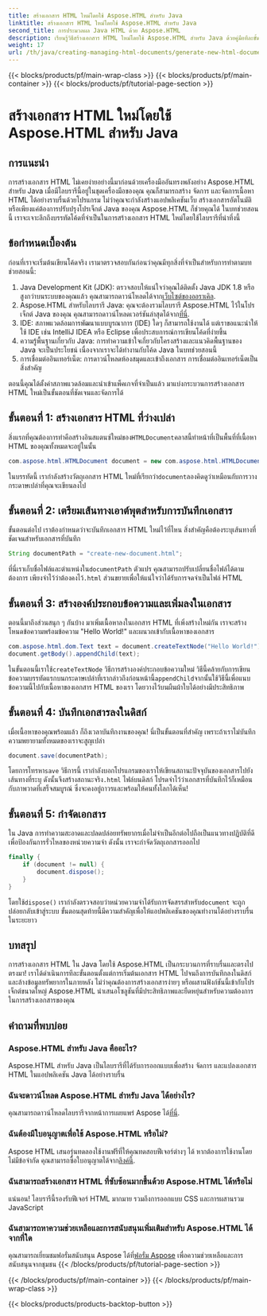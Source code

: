 ```yaml
---
title: สร้างเอกสาร HTML ใหม่โดยใช้ Aspose.HTML สำหรับ Java
linktitle: สร้างเอกสาร HTML ใหม่โดยใช้ Aspose.HTML สำหรับ Java
second_title: การประมวลผล Java HTML ด้วย Aspose.HTML
description: เรียนรู้วิธีสร้างเอกสาร HTML ใหม่โดยใช้ Aspose.HTML สำหรับ Java ด้วยคู่มือทีละขั้นตอนง่ายๆ นี้ เริ่มต้นสร้างเนื้อหา HTML แบบไดนามิก
weight: 17
url: /th/java/creating-managing-html-documents/generate-new-html-documents/
---
```


{{< blocks/products/pf/main-wrap-class >}}
{{< blocks/products/pf/main-container >}}
{{< blocks/products/pf/tutorial-page-section >}}

# สร้างเอกสาร HTML ใหม่โดยใช้ Aspose.HTML สำหรับ Java

## การแนะนำ
การสร้างเอกสาร HTML ไม่เคยง่ายอย่างนี้มาก่อนด้วยเครื่องมืออันทรงพลังอย่าง Aspose.HTML สำหรับ Java เมื่อมีไลบรารีนี้อยู่ในชุดเครื่องมือของคุณ คุณก็สามารถสร้าง จัดการ และจัดการเนื้อหา HTML ได้อย่างราบรื่นด้วยโปรแกรม ไม่ว่าคุณจะกำลังสร้างแอปพลิเคชันเว็บ สร้างเอกสารอัตโนมัติ หรือเพียงแค่ต้องการปรับปรุงโปรเจ็กต์ Java ของคุณ Aspose.HTML ก็ช่วยคุณได้ ในบทช่วยสอนนี้ เราจะเจาะลึกถึงบรรทัดโค้ดที่จำเป็นในการสร้างเอกสาร HTML ใหม่โดยใช้ไลบรารีที่น่าทึ่งนี้
## ข้อกำหนดเบื้องต้น
ก่อนที่เราจะเริ่มต้นเขียนโค้ดจริง เรามาตรวจสอบกันก่อนว่าคุณมีทุกสิ่งที่จำเป็นสำหรับการทำตามบทช่วยสอนนี้:
1.  Java Development Kit (JDK): ตรวจสอบให้แน่ใจว่าคุณได้ติดตั้ง Java JDK 1.8 หรือสูงกว่าบนระบบของคุณแล้ว คุณสามารถดาวน์โหลดได้จาก[เว็บไซต์ของออราเคิล](https://www.oracle.com/java/technologies/javase-jdk11-downloads.html).
2. Aspose.HTML สำหรับไลบรารี Java: คุณจะต้องรวมไลบรารี Aspose.HTML ไว้ในโปรเจ็กต์ Java ของคุณ คุณสามารถดาวน์โหลดเวอร์ชันล่าสุดได้จาก[ที่นี่](https://releases.aspose.com/html/java/).
3. IDE: สภาพแวดล้อมการพัฒนาแบบบูรณาการ (IDE) ใดๆ ก็สามารถใช้งานได้ แต่เราขอแนะนำให้ใช้ IDE เช่น IntelliJ IDEA หรือ Eclipse เพื่อประสบการณ์การเขียนโค้ดที่ง่ายขึ้น
4. ความรู้พื้นฐานเกี่ยวกับ Java: การทำความเข้าใจเกี่ยวกับโครงสร้างและแนวคิดพื้นฐานของ Java จะเป็นประโยชน์ เนื่องจากเราจะได้ทำงานกับโค้ด Java ในบทช่วยสอนนี้
5. การเชื่อมต่ออินเทอร์เน็ต: การดาวน์โหลดห้องสมุดและเข้าถึงเอกสาร การเชื่อมต่ออินเทอร์เน็ตเป็นสิ่งสำคัญ

ตอนนี้คุณได้ตั้งค่าสภาพแวดล้อมและนำเข้าแพ็คเกจที่จำเป็นแล้ว มาแบ่งกระบวนการสร้างเอกสาร HTML ใหม่เป็นขั้นตอนที่ชัดเจนและจัดการได้
## ขั้นตอนที่ 1: สร้างเอกสาร HTML ที่ว่างเปล่า
 สิ่งแรกที่คุณต้องการทำคือสร้างอินสแตนซ์ใหม่ของ`HTMLDocument`คลาสนี้ทำหน้าที่เป็นพื้นที่ที่เนื้อหา HTML ของคุณทั้งหมดจะอยู่ในนั้น
```java
com.aspose.html.HTMLDocument document = new com.aspose.html.HTMLDocument();
```
 ในบรรทัดนี้ เรากำลังสร้างวัตถุเอกสาร HTML ใหม่ที่เรียกว่า`document`ลองคิดดูว่าเหมือนกับการวางกระดาษเปล่าที่คุณจะเขียนลงไป
## ขั้นตอนที่ 2: เตรียมเส้นทางเอาต์พุตสำหรับการบันทึกเอกสาร
ขั้นตอนต่อไป เราต้องกำหนดว่าจะบันทึกเอกสาร HTML ใหม่ไว้ที่ไหน สิ่งสำคัญคือต้องระบุเส้นทางที่ชัดเจนสำหรับเอกสารที่บันทึก
```java
String documentPath = "create-new-document.html";
```
 ที่นี่เราเก็บชื่อไฟล์และตำแหน่งใน`documentPath` ตัวแปร คุณสามารถปรับเปลี่ยนชื่อไฟล์ได้ตามต้องการ เพียงจำไว้ว่าต้องคงไว้`.html` ส่วนขยายเพื่อให้แน่ใจว่าได้รับการจดจำเป็นไฟล์ HTML
## ขั้นตอนที่ 3: สร้างองค์ประกอบข้อความและเพิ่มลงในเอกสาร
ตอนนี้มาถึงส่วนสนุก ๆ กันบ้าง มาเพิ่มเนื้อหาลงในเอกสาร HTML ที่เพิ่งสร้างใหม่กัน เราจะสร้างโหนดข้อความพร้อมข้อความ "Hello World!" และผนวกเข้ากับเนื้อหาของเอกสาร
```java
com.aspose.html.dom.Text text = document.createTextNode("Hello World!");
document.getBody().appendChild(text);
```
 ในขั้นตอนนี้เราใช้`createTextNode` วิธีการสร้างองค์ประกอบข้อความใหม่ วิธีนี้คล้ายกับการเขียนข้อความบรรทัดแรกบนกระดาษเปล่าที่เรากล่าวถึงก่อนหน้านี้`appendChild`จากนั้นใช้วิธีนี้เพื่อแนบข้อความนี้ไปกับเนื้อหาของเอกสาร HTML ของเรา โดยวางไว้บนผืนผ้าใบได้อย่างมีประสิทธิภาพ
## ขั้นตอนที่ 4: บันทึกเอกสารลงในดิสก์
เมื่อเนื้อหาของคุณพร้อมแล้ว ก็ถึงเวลาบันทึกงานของคุณ! นี่เป็นขั้นตอนที่สำคัญ เพราะถ้าเราไม่บันทึก ความพยายามทั้งหมดของเราจะสูญเปล่า 
```java
document.save(documentPath);
```
 โดยการโทรหา`save` วิธีการนี้ เรากำลังบอกโปรแกรมของเราให้เขียนสถานะปัจจุบันของเอกสารไปยังเส้นทางที่ระบุ ดังนั้นจึงสร้างสถานะจริง`.html` ไฟล์บนดิสก์ โปรดจำไว้ว่าเอกสารที่บันทึกไว้ก็เหมือนกับภาพวาดที่เสร็จสมบูรณ์ ซึ่งจะคงอยู่ถาวรและพร้อมให้คนทั้งโลกได้เห็น!
## ขั้นตอนที่ 5: กำจัดเอกสาร
ใน Java การทำความสะอาดและปลดปล่อยทรัพยากรเมื่อไม่จำเป็นอีกต่อไปถือเป็นแนวทางปฏิบัติที่ดีเพื่อป้องกันการรั่วไหลของหน่วยความจำ ดังนั้น เราจะกำจัดวัตถุเอกสารออกไป
```java
finally {
    if (document != null) {
        document.dispose();
    }
}
```
 โดยใช้`dispose()` เรากำลังตรวจสอบว่าหน่วยความจำได้รับการจัดสรรสำหรับ`document` จะถูกปล่อยกลับเข้าสู่ระบบ ขั้นตอนสุดท้ายนี้มีความสำคัญเพื่อให้แอปพลิเคชันของคุณทำงานได้อย่างราบรื่นในระยะยาว
## บทสรุป
การสร้างเอกสาร HTML ใน Java โดยใช้ Aspose.HTML เป็นกระบวนการที่ราบรื่นและตรงไปตรงมา! เราได้ดำเนินการทีละขั้นตอนตั้งแต่การเริ่มต้นเอกสาร HTML ไปจนถึงการบันทึกลงในดิสก์และล้างข้อมูลทรัพยากรในภายหลัง ไม่ว่าคุณต้องการสร้างเอกสารง่ายๆ หรือผสานฟังก์ชันนี้เข้ากับโปรเจ็กต์ขนาดใหญ่ Aspose.HTML นำเสนอโซลูชันที่มีประสิทธิภาพและยืดหยุ่นสำหรับความต้องการในการสร้างเอกสารของคุณ
## คำถามที่พบบ่อย
### Aspose.HTML สำหรับ Java คืออะไร?
Aspose.HTML สำหรับ Java เป็นไลบรารีที่ได้รับการออกแบบเพื่อสร้าง จัดการ และแปลงเอกสาร HTML ในแอปพลิเคชัน Java ได้อย่างราบรื่น
### ฉันจะดาวน์โหลด Aspose.HTML สำหรับ Java ได้อย่างไร?
 คุณสามารถดาวน์โหลดไลบรารีจากหน้าการเผยแพร่ Aspose ได้[ที่นี่](https://releases.aspose.com/html/java/).
### ฉันต้องมีใบอนุญาตเพื่อใช้ Aspose.HTML หรือไม่?
 Aspose HTML เสนอรุ่นทดลองใช้งานฟรีที่ให้คุณทดสอบฟีเจอร์ต่างๆ ได้ หากต้องการใช้งานโดยไม่มีข้อจำกัด คุณสามารถซื้อใบอนุญาตได้จาก[ลิงค์นี้](https://purchase.aspose.com/buy).
### ฉันสามารถสร้างเอกสาร HTML ที่ซับซ้อนมากขึ้นด้วย Aspose.HTML ได้หรือไม่
แน่นอน! ไลบรารีนี้รองรับฟีเจอร์ HTML มากมาย รวมถึงการออกแบบ CSS และการผสานรวม JavaScript
### ฉันสามารถหาความช่วยเหลือและการสนับสนุนเพิ่มเติมสำหรับ Aspose.HTML ได้จากที่ใด
 คุณสามารถเยี่ยมชมฟอรั่มสนับสนุน Aspose ได้ที่[ฟอรั่ม Aspose](https://forum.aspose.com/c/html/29) เพื่อความช่วยเหลือและการสนับสนุนจากชุมชน
{{< /blocks/products/pf/tutorial-page-section >}}

{{< /blocks/products/pf/main-container >}}
{{< /blocks/products/pf/main-wrap-class >}}

{{< blocks/products/products-backtop-button >}}

